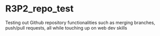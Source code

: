 # R3P2_repo_test
Testing out Github repository functionalities such as merging branches, push/pull requests, all while touching up on web dev skills
